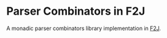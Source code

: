 # Parser Combinators in F2J

A monadic parser combinators library implementation in [F2J](https://github.com/hkuplg/fcore).

